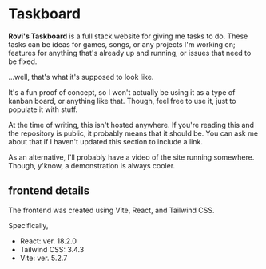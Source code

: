 # Taskboard

**Rovi's Taskboard** is a full stack website for giving me tasks to do. These tasks can be ideas for games, songs, or any projects I'm working on; features for anything that's already up and running, or issues that need to be fixed.

...well, that's what it's supposed to look like.

It's a fun proof of concept, so I won't actually be using it as a type of kanban board, or anything like that. Though, feel free to use it, just to populate it with stuff.

At the time of writing, this isn't hosted anywhere. If you're reading this and the repository is public, it probably means that it should be. You can ask me about that if I haven't updated this section to include a link.

As an alternative, I'll probably have a video of the site running somewhere. Though, y'know, a demonstration is always cooler.

## frontend details

The frontend was created using Vite, React, and Tailwind CSS.

Specifically,

- React: ver. 18.2.0
- Tailwind CSS: 3.4.3
- Vite: ver. 5.2.7